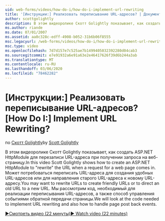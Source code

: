 ```yaml
---
uid: web-forms/videos/how-do-i/how-do-i-implement-url-rewriting
title: '[Инструкции:] Реализовать переписывание URL-адресов? | Документы Майкрософт'
author: scottgolightly
description: В этом видеоролике Скотт Golightly показывает, как создать ASP.NET HttpModule для перезаписи URL-адреса при получении запроса на веб-страницу. Возможно, потребуется переписать...
ms.author: riande
ms.date: 07/01/2007
ms.assetid: aa0c328c-edff-4908-b052-31b6b06f8555
msc.legacyurl: /web-forms/videos/how-do-i/how-do-i-implement-url-rewriting
msc.type: video
ms.openlocfilehash: 7d7d157e7c525ae7b1499405032392280d04cab3
ms.sourcegitcommit: e7e91932a6e91a63e2e46417626f39d6b244a3ab
ms.translationtype: MT
ms.contentlocale: ru-RU
ms.lasthandoff: 03/06/2020
ms.locfileid: "78462282"
---
```

# <a name="how-do-i-implement-url-rewriting"></a><span data-ttu-id="0539a-105">[Инструкции:] Реализовать переписывание URL-адресов?</span><span class="sxs-lookup"><span data-stu-id="0539a-105">[How Do I:] Implement URL Rewriting?</span></span>

<span data-ttu-id="0539a-106">по [Скотт Golightly](https://github.com/scottgolightly)</span><span class="sxs-lookup"><span data-stu-id="0539a-106">by [Scott Golightly](https://github.com/scottgolightly)</span></span>

<span data-ttu-id="0539a-107">В этом видеоролике Скотт Golightly показывает, как создать ASP.NET HttpModule для перезаписи URL-адреса при получении запроса на веб-страницу.</span><span class="sxs-lookup"><span data-stu-id="0539a-107">In this video Scott Golightly shows how to create an ASP.NET HttpModule to "rewrite" the URL when a request for a web page comes in.</span></span> <span data-ttu-id="0539a-108">Может потребоваться переписать URL-адреса для создания удобных URL-адресов или для направления старого URL-адреса к новому URL-адресу.</span><span class="sxs-lookup"><span data-stu-id="0539a-108">You may want to rewrite URLs to create friendly URLs or to direct an old URL to a new URL.</span></span> <span data-ttu-id="0539a-109">Мы рассмотрим код, необходимый для реализации переписывания URL-адресов, а также способ управления событиями обратной передачи страницы.</span><span class="sxs-lookup"><span data-stu-id="0539a-109">We will look at the code needed to implement URL rewriting and also how to handle page post back events.</span></span>

[<span data-ttu-id="0539a-110">&#9654;Смотреть видео (22 минуты)</span><span class="sxs-lookup"><span data-stu-id="0539a-110">&#9654; Watch video (22 minutes)</span></span>](https://channel9.msdn.com/Blogs/ASP-NET-Site-Videos/how-do-i-implement-url-rewriting)
